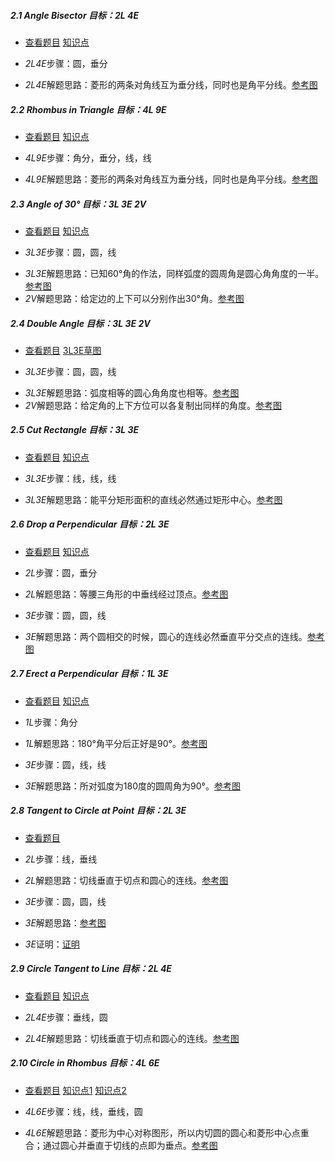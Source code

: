 ##### 2.1 Angle Bisector *目标：2L 4E*
- [查看题目](images/level/bisect-angle.png) [知识点](images/hints/Fact-Isosceles.png) 
+ *2L4E*步骤：圆，垂分
- *2L4E*解题思路：菱形的两条对角线互为垂分线，同时也是角平分线。[参考图](solved/2.1.2L4E.png)


##### 2.2 Rhombus in Triangle *目标：4L 9E*
- [查看题目](images/level/rhombus-in-triangle.png) [知识点](images/hints/Fact-RhombusDiagonals.png) 
+ *4L9E*步骤：角分，垂分，线，线
- *4L9E*解题思路：菱形的两条对角线互为垂分线，同时也是角平分线。[参考图](solved/2.2.4L9E.png)


##### 2.3 Angle of 30° *目标：3L 3E 2V*
- [查看题目](images/level/angle30.png) [知识点](images/hints/Fact-CentralAngle.png) 
+ *3L3E*步骤：圆，圆，线
- *3L3E*解题思路：已知60°角的作法，同样弧度的圆周角是圆心角角度的一半。[参考图](solved/2.3.3L3E.png)
- *2V*解题思路：给定边的上下可以分别作出30°角。[参考图](solved/2.3.2V.png)


##### 2.4 Double Angle *目标：3L 3E 2V*
- [查看题目](images/level/double-angle.png) [3L3E草图](images/hints/Draft-DoubleAngle.png) 
+ *3L3E*步骤：圆，圆，线
- *3L3E*解题思路：弧度相等的圆心角角度也相等。[参考图](solved/2.4.3L3E.png)
- *2V*解题思路：给定角的上下方位可以各复制出同样的角度。[参考图](solved/2.4.2V.png)


##### 2.5 Cut Rectangle *目标：3L 3E*
- [查看题目](images/level/cut-rectangle.png) [知识点](images/hints/Fact-RectCenter.png) 
+ *3L3E*步骤：线，线，线
- *3L3E*解题思路：能平分矩形面积的直线必然通过矩形中心。[参考图](solved/2.5.3L3E.png)


##### 2.6 Drop a Perpendicular *目标：2L 3E*
- [查看题目](images/level/drop-perp.png) [知识点](images/hints/Fact-MirrorSymmetry.png) 
+ *2L*步骤：圆，垂分
- *2L*解题思路：等腰三角形的中垂线经过顶点。[参考图](solved/2.6.2L.png)
+ *3E*步骤：圆，圆，线
- *3E*解题思路：两个圆相交的时候，圆心的连线必然垂直平分交点的连线。[参考图](solved/2.6.3E.png)


##### 2.7 Erect a Perpendicular *目标：1L 3E*
- [查看题目](images/level/erect-perp.png) [知识点](images/hints/Fact-Thales90.png) 
+ *1L*步骤：角分
- *1L*解题思路：180°角平分后正好是90°。[参考图](solved/2.7.1L.png)
+ *3E*步骤：圆，线，线
- *3E*解题思路：所对弧度为180度的圆周角为90°。[参考图](solved/2.7.3E.png)


##### 2.8 Tangent to Circle at Point *目标：2L 3E*
- [查看题目](images/level/tangent1.png) 
+ *2L*步骤：线，垂线
- *2L*解题思路：切线垂直于切点和圆心的连线。[参考图](solved/2.8.2L.png)
+ *3E*步骤：圆，圆，线
- *3E*解题思路：[参考图](solved/2.8.3E.png)
+ *3E*证明：[证明](solved/2.8.3E.Proof.png)

##### 2.9 Circle Tangent to Line *目标：2L 4E*
- [查看题目](images/level/circle-tangent-l.png) [知识点](images/hints/Fact-Tangent.png)
+ *2L4E*步骤：垂线，圆
- *2L4E*解题思路：切线垂直于切点和圆心的连线。[参考图](solved/2.9.2L4E.png)


##### 2.10 Сircle in Rhombus *目标：4L 6E*
- [查看题目](images/level/circle-in-rhombus.png) [知识点1](images/hints/Fact-RhombusDiagonals.png) [知识点2](images/hints/Fact-Tangent.png)
+ *4L6E*步骤：线，线，垂线，圆
- *4L6E*解题思路：菱形为中心对称图形，所以内切圆的圆心和菱形中心点重合；通过圆心并垂直于切线的点即为垂点。[参考图](solved/2.10.4L6E.png)

